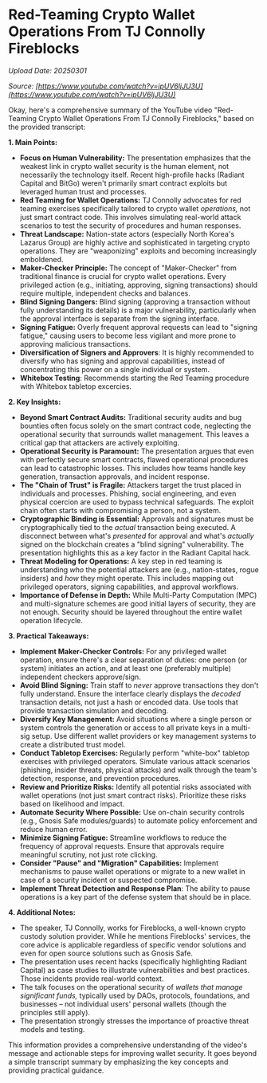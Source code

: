 # Red-Teaming Crypto Wallet Operations From TJ Connolly Fireblocks

*Upload Date: 20250301*

*Source: [https://www.youtube.com/watch?v=ipUV6ljJU3U](https://www.youtube.com/watch?v=ipUV6ljJU3U)*

Okay, here's a comprehensive summary of the YouTube video "Red-Teaming Crypto Wallet Operations From TJ Connolly Fireblocks," based on the provided transcript:

**1. Main Points:**

*   **Focus on Human Vulnerability:** The presentation emphasizes that the weakest link in crypto wallet security is the human element, not necessarily the technology itself.  Recent high-profile hacks (Radiant Capital and BitGo) weren't primarily smart contract exploits but leveraged human trust and processes.
*   **Red Teaming for Wallet Operations:**  TJ Connolly advocates for red teaming exercises specifically tailored to crypto wallet *operations,* not just smart contract code.  This involves simulating real-world attack scenarios to test the security of procedures and human responses.
*   **Threat Landscape:** Nation-state actors (especially North Korea's Lazarus Group) are highly active and sophisticated in targeting crypto operations.  They are "weaponizing" exploits and becoming increasingly emboldened.
*   **Maker-Checker Principle:** The concept of "Maker-Checker" from traditional finance is crucial for crypto wallet operations.  Every privileged action (e.g., initiating, approving, signing transactions) should require multiple, independent checks and balances.
*   **Blind Signing Dangers:** Blind signing (approving a transaction without fully understanding its details) is a major vulnerability, particularly when the approval interface is separate from the signing interface.
*   **Signing Fatigue:** Overly frequent approval requests can lead to "signing fatigue," causing users to become less vigilant and more prone to approving malicious transactions.
*   **Diversification of Signers and Approvers**: It is highly recommended to diversify who has signing and approval capabilities, instead of concentrating this power on a single individual or system.
* **Whitebox Testing**: Recommends starting the Red Teaming procedure with Whitebox tabletop excercies.

**2. Key Insights:**

*   **Beyond Smart Contract Audits:**  Traditional security audits and bug bounties often focus solely on the smart contract code, neglecting the operational security that surrounds wallet management.  This leaves a critical gap that attackers are actively exploiting.
*   **Operational Security is Paramount:** The presentation argues that even with perfectly secure smart contracts, flawed operational procedures can lead to catastrophic losses.  This includes how teams handle key generation, transaction approvals, and incident response.
*   **The "Chain of Trust" is Fragile:** Attackers target the trust placed in individuals and processes. Phishing, social engineering, and even physical coercion are used to bypass technical safeguards.  The exploit chain often starts with compromising a person, not a system.
*   **Cryptographic Binding is Essential:** Approvals and signatures must be cryptographically tied to the *actual* transaction being executed.  A disconnect between what's *presented* for approval and what's *actually* signed on the blockchain creates a "blind signing" vulnerability.  The presentation highlights this as a key factor in the Radiant Capital hack.
*   **Threat Modeling for Operations:** A key step in red teaming is understanding *who* the potential attackers are (e.g., nation-states, rogue insiders) and *how* they might operate. This includes mapping out privileged operators, signing capabilities, and approval workflows.
*   **Importance of Defense in Depth:** While Multi-Party Computation (MPC) and multi-signature schemes are good initial layers of security, they are not enough. Security should be layered throughout the entire wallet operation lifecycle.

**3. Practical Takeaways:**

*   **Implement Maker-Checker Controls:** For any privileged wallet operation, ensure there's a clear separation of duties: one person (or system) initiates an action, and at least one (preferably multiple) independent checkers approve/sign.
*   **Avoid Blind Signing:** Train staff to *never* approve transactions they don't fully understand.  Ensure the interface clearly displays the *decoded* transaction details, not just a hash or encoded data.  Use tools that provide transaction simulation and decoding.
*   **Diversify Key Management:**  Avoid situations where a single person or system controls the generation or access to all private keys in a multi-sig setup.  Use different wallet providers or key management systems to create a distributed trust model.
*   **Conduct Tabletop Exercises:** Regularly perform "white-box" tabletop exercises with privileged operators. Simulate various attack scenarios (phishing, insider threats, physical attacks) and walk through the team's detection, response, and prevention procedures.
*   **Review and Prioritize Risks:** Identify all potential risks associated with wallet operations (not just smart contract risks). Prioritize these risks based on likelihood and impact.
*   **Automate Security Where Possible:**  Use on-chain security controls (e.g., Gnosis Safe modules/guards) to automate policy enforcement and reduce human error.
*   **Minimize Signing Fatigue:**  Streamline workflows to reduce the frequency of approval requests.  Ensure that approvals require meaningful scrutiny, not just rote clicking.
*   **Consider "Pause" and "Migration" Capabilities:**  Implement mechanisms to pause wallet operations or migrate to a new wallet in case of a security incident or suspected compromise.
*  **Implement Threat Detection and Response Plan**: The ability to pause operations is a key part of the defense system that should be in place.

**4. Additional Notes:**

*   The speaker, TJ Connolly, works for Fireblocks, a well-known crypto custody solution provider.  While he mentions Fireblocks' services, the core advice is applicable regardless of specific vendor solutions and even for open source solutions such as Gnosis Safe.
*	The presentation uses recent hacks (specifically highlighting Radiant Capital) as case studies to illustrate vulnerabilities and best practices. Those incidents provide real-world context.
*   The talk focuses on the operational security of *wallets that manage significant funds,* typically used by DAOs, protocols, foundations, and businesses – not individual users' personal wallets (though the principles still apply).
* The presentation strongly stresses the importance of proactive threat models and testing.

This information provides a comprehensive understanding of the video's message and actionable steps for improving wallet security. It goes beyond a simple transcript summary by emphasizing the key concepts and providing practical guidance.